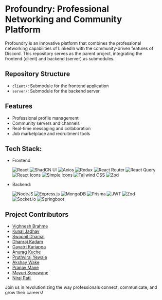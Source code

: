 # Profoundry: Professional Networking and Community Platform

Profoundry is an innovative platform that combines the professional networking capabilities of LinkedIn with the community-driven features of Discord. This repository serves as the parent project, integrating the frontend (client) and backend (server) as submodules.

## Repository Structure
- `client/`: Submodule for the frontend application
- `server/`: Submodule for the backend server

## Features
- Professional profile management
- Community servers and channels
- Real-time messaging and collaboration
- Job marketplace and recruitment tools

## Tech Stack: 
- Frontend:

    ![React](https://img.shields.io/badge/react-black?style=for-the-badge&logo=react&logoColor=%2361DAFB)
    ![ShadCN UI](https://img.shields.io/badge/ShadCN_UI-black?style=for-the-badge&logo=ShadCN_UI&logoColor=white)
    ![Axios](https://img.shields.io/badge/axios-black?style=for-the-badge&logo=axios&logoColor=%235E92F3)
    ![Redux](https://img.shields.io/badge/redux-black?style=for-the-badge&logo=redux&logoColor=%23593D88)
    ![React Router](https://img.shields.io/badge/React_Router-black?style=for-the-badge&logo=react-router&logoColor=CA4245)
    ![React Query](https://img.shields.io/badge/react_query-black?style=for-the-badge&logo=react%20query&logoColor=%23FF0080)
    ![React Icons](https://img.shields.io/badge/react_icons-black?style=for-the-badge&logo=react_icons&logoColor=%23007ec6)
    ![Simple Icons](https://img.shields.io/badge/simple_icons-black?style=for-the-badge&logo=simpleicons&logoColor=white)
    ![Tailwind CSS](https://img.shields.io/badge/tailwind_css-black?style=for-the-badge&logo=tailwindcss&logoColor=white)
    ![Zod](https://img.shields.io/badge/zod-black.svg?style=for-the-badge&logo=zod&logoColor=3068b7)
- Backend:

    ![NodeJS](https://img.shields.io/badge/node.js-black?style=for-the-badge&logo=node.js&logoColor=3C873A)
    ![Express.js](https://img.shields.io/badge/express.js-black.svg?style=for-the-badge&logo=express&logoColor=%2361DAFB)
    ![MongoDB](https://img.shields.io/badge/MongoDB-black.svg?style=for-the-badge&logo=mongodb&logoColor=00ED64)
    ![Prisma](https://img.shields.io/badge/Prisma-black.svg?style=for-the-badge&logo=prisma&logoColor=white)
    ![JWT](https://img.shields.io/badge/JWT-black?style=for-the-badge&logo=JSON%20web%20tokens)
    ![Zod](https://img.shields.io/badge/zod-black.svg?style=for-the-badge&logo=zod&logoColor=3068b7)
    ![Socket.io](https://img.shields.io/badge/Socket.io-%23010101.svg?style=for-the-badge&logo=socket.io&logoColor=white)
    ![Springboot](https://dominickm.com/wp-content/uploads/2016/06/spring-boot-logo_full.png)

## Project Contributors
- [Vighnesh Brahme](https://github.com/ThePhoenix08)
- [Kunal Jadhav](https://github.com/712Kunal)
- [Swapnil Dhamal](https://github.com/Swapnil-Dhamal)
- [Dhanraj Kadam](https://github.com/Drkadam07)
- [Gayatri Kariappa]()
- [Anurag Kuche](https://github.com/Anurag-Kuche)
- [Pruthviraj Yewale](https://github.com/rajyewale99)
- [Akshay Wake](https://github.com/AkshayWake123)
- [Pranav Mane](https://github.com/Pranavmane26)
- [Mayuri Sonawane](https://github.com/mayuri2256)
- [Niraj Patil]()

Join us in revolutionizing the way professionals connect, communicate, and grow their careers!
